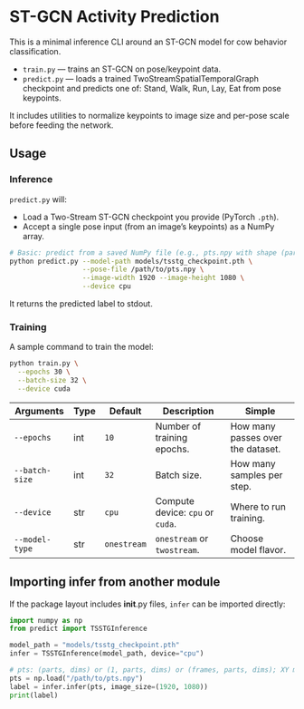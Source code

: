 # ST-GCN Activity Prediction

This is a minimal inference CLI around an ST-GCN model for cow behavior classification.

- `train.py` — trains an ST-GCN on pose/keypoint data.
- `predict.py` — loads a trained TwoStreamSpatialTemporalGraph checkpoint and predicts
  one of: Stand, Walk, Run, Lay, Eat from pose keypoints.

It includes utilities to normalize keypoints to image size and per-pose scale before
feeding the network.

## Usage

### Inference

`predict.py` will:

- Load a Two-Stream ST-GCN checkpoint you provide (PyTorch `.pth`).
- Accept a single pose input (from an image’s keypoints) as a NumPy array.

```bash
# Basic: predict from a saved NumPy file (e.g., pts.npy with shape (parts, dims) or (1, parts, dims))
python predict.py --model-path models/tsstg_checkpoint.pth \
                  --pose-file /path/to/pts.npy \
                  --image-width 1920 --image-height 1080 \
                  --device cpu
```

It returns the predicted label to stdout.

### Training

A sample command to train the model:

```bash
python train.py \
  --epochs 30 \
  --batch-size 32 \
  --device cuda
```

| Arguments      | Type | Default     | Description                      | Simple                            |
| -------------- | ---- | ----------- | -------------------------------- | --------------------------------- |
| `--epochs`     | int  | `10`        | Number of training epochs.       | How many passes over the dataset. |
| `--batch-size` | int  | `32`        | Batch size.                      | How many samples per step.        |
| `--device`     | str  | `cpu`       | Compute device: `cpu` or `cuda`. | Where to run training.            |
| `--model-type` | str  | `onestream` | `onestream` or `twostream`.      | Choose model flavor.              |

## Importing infer from another module

If the package layout includes **init**.py files, `infer` can be imported
directly:

```python
import numpy as np
from predict import TSSTGInference

model_path = "models/tsstg_checkpoint.pth"
infer = TSSTGInference(model_path, device="cpu")

# pts: (parts, dims) or (1, parts, dims) or (frames, parts, dims); XY must be in pixel coords
pts = np.load("/path/to/pts.npy")
label = infer.infer(pts, image_size=(1920, 1080))
print(label)
```
